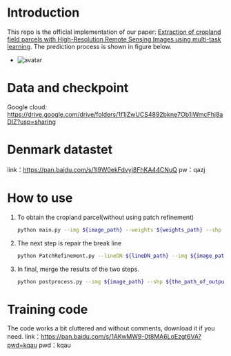 # Introduction

This repo is the official implementation of our paper: [Extraction of cropland field parcels with High-Resolution Remote Sensing Images using multi-task learning](https://www.tandfonline.com/doi/full/10.1080/22797254.2023.2181874). The prediction process is shown in figure below.

- ![avatar](./images/flowchart.png)

# Data and checkpoint

Google cloud: https://drive.google.com/drive/folders/1f1jZwUCS4892bkne7Ob1iWmcFhj8aDIZ?usp=sharing

# Denmark datastet
link：https://pan.baidu.com/s/1l9W0ekFdvyj8FhKA44CNuQ 
pw：qazj 

# How to use

1. To obtain the cropland parcel(without using patch refinement)

   ```bash
   python main.py --img ${image_path} --weights ${weights_path} --shp ${the_path_of_output_in_shapefile}
   ```

   

2. The next step is repair the break line

   ```bash
   python PatchRefinement.py --lineDN ${lineDN_path} --img ${image_path} --weights ${weights_path}
   ```

   

3. In final, merge the results of the two steps.

   ```bash
   python postprocess.py --img ${image_path} --shp ${the_path_of_output_in_shapefile}
   ```

# Training code
The code works a bit cluttered and without comments, download it if you need.
link：https://pan.baidu.com/s/1AKwMW9-0t8MA6LoEzgt6VA?pwd=kqau 
pwd：kqau 
 
